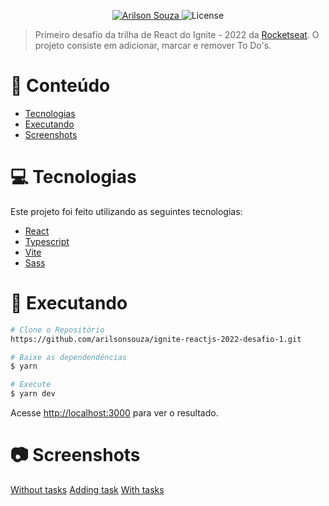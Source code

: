 <p align="center">
   <a href="https://www.linkedin.com/in/arilsonsouza/">
      <img alt="Arilson Souza" src="https://img.shields.io/badge/-Arilson Souza-DD6B20?style=flat&logo=Linkedin&logoColor=white" />
   </a>

  <img alt="License" src="https://img.shields.io/badge/license-MIT-DD6B20">
</p>

> Primeiro desafio da trilha de React do Ignite - 2022 da [Rocketseat](https://github.com/Rocketseat). O projeto consiste em adicionar, marcar e remover To Do's.

# :pushpin: Conteúdo

- [Tecnologias](#computer_tecnologias)
- [Executando](#construction_worker-executando)
- [Screenshots](#construction_screenshots)

# :computer: Tecnologias

Este projeto foi feito utilizando as seguintes tecnologias:

- [React](https://reactjs.org/)
- [Typescript](https://www.typescriptlang.org/)
- [Vite](https://vitejs.dev/)
- [Sass](https://sass-lang.com/)
# :construction_worker: Executando

```bash
# Clone o Repositório
https://github.com/arilsonsouza/ignite-reactjs-2022-desafio-1.git
```

```bash
# Baixe as dependendências
$ yarn
```

```bash
# Execute
$ yarn dev
```

Acesse <http://localhost:3000> para ver o resultado.

# :camera: Screenshots
[Without tasks](screenshots/without-tasks.jpg)
[Adding task](screenshots/adding-task.png)
[With tasks](screenshots/with-tasks.png)
